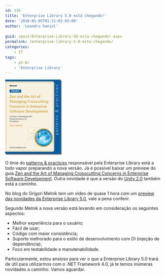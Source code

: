 ```yaml
---
id: 136
title: 'Enterprise Library 5.0 está chegando!'
date: '2010-01-05T01:21:02-03:00'
author: 'Leandro Daniel'

guid: /post/Enterprise-Library-50-esta-chegando!.aspx
permalink: /enterprise-library-5-0-esta-chegando/
categories:
    - IT
tags:
    - pt-br
    - 'Enterprise Library'
---
```


[![DevGuide_PDC_Preview_CSharp_Edition_small](/assets/pics/WindowsLiveWriter/EnterpriseLibrary5.0estchegando/260D9FBD/DevGuide_PDC_Preview_CSharp_Edition_small_thumb.png "DevGuide_PDC_Preview_CSharp_Edition_small")](/assets/pics/WindowsLiveWriter/EnterpriseLibrary5.0estchegando/3498C1AF/DevGuide_PDC_Preview_CSharp_Edition_small.png)

O time do [patterns &amp; practices](http://go.microsoft.com/fwlink/?LinkId=150475) responsável pela Enterprise Library está a todo vapor preparando a nova versão. Já é possível baixar um preview do guia [Zen and the Art of Managing Crosscutting Concerns in Enterprise Software Development](http://entlib.codeplex.com/Release/ProjectReleases.aspx?ReleaseId=35832). Outra novidade é que a versão do [Unity 2.0](http://unity.codeplex.com/sourcecontrol/list/changesets?ProjectName=unity) também está a caminho.

No blog do Grigori Melnik tem um vídeo de quase 1 hora com um [preview das novidades da Enterprise Library 5.0](http://blogs.msdn.com/agile/archive/2009/12/07/enterprise-library-5-0-preview-video-posted), vale a pena conferir.

Segundo Melnik a nova versão está levando em consideração os seguintes aspectos:

- Melhor experiência para o usuário;
- Fácil de usar;
- Código com maior consistência;
- Suporte melhorado para o estilo de desenvolvimento com DI (injeção de dependência);
- Foco em testabilidade e manutenabilidade.

Particularmente, estou ansioso para ver o que a Enterprise Library 5.0 trará de útil para utilizarmos com o .NET Framework 4.0, já te temos inúmeras novidades a caminho. Vamos aguardar.
